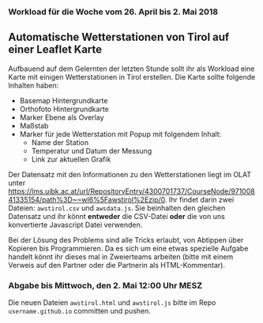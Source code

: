 ### Workload für die Woche vom 26. April bis 2. Mai 2018

## Automatische Wetterstationen von Tirol auf einer Leaflet Karte

Aufbauend auf dem Gelernten der letzten Stunde sollt ihr als Workload eine
Karte mit einigen Wetterstationen in Tirol erstellen. Die Karte sollte folgende
Inhalten haben:

* Basemap Hintergrundkarte
* Orthofoto Hintergrundkarte
* Marker Ebene als Overlay
* Maßstab
* Marker für jede Wetterstation mit Popup mit folgendem Inhalt:
  * Name der Station
  * Temperatur und Datum der Messung
  * Link zur aktuellen Grafik

Der Datensatz mit den Informationen zu den Wetterstationen liegt im OLAT unter
<https://lms.uibk.ac.at/url/RepositoryEntry/4300701737/CourseNode/97100841335154/path%3D~~wl6%5Fawstirol%2Ezip/0>.
Ihr findet darin zwei Dateien: `awstirol.csv` und `awsdata.js`. Sie beinhalten
den gleichen Datensatz und ihr könnt **entweder** die CSV-Datei **oder** die
von uns konvertierte Javascript Datei verwenden.

Bei der Lösung des Problems sind alle Tricks erlaubt, von Abtippen über
Kopieren bis Programmieren. Da es sich um eine etwas spezielle Aufgabe handelt
könnt ihr dieses mal in Zweierteams arbeiten (bitte mit einem Verweis auf den
Partner oder die Partnerin als HTML-Kommentar).


### Abgabe bis Mittwoch, den 2. Mai 12:00 Uhr MESZ

Die neuen Dateien `awstirol.html` und `awstirol.js` bitte im Repo
``username.github.io`` committen und pushen.
